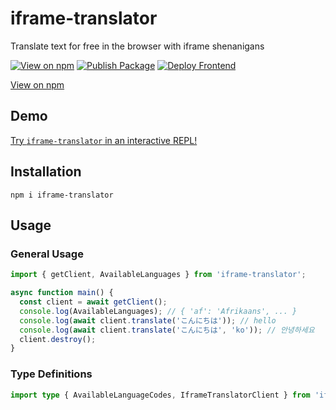 # iframe-translator

Translate text for free in the browser with iframe shenanigans

[![View on npm](https://img.shields.io/npm/v/iframe-translator)](https://www.npmjs.com/package/iframe-translator)
[![Publish Package](https://github.com/KentoNishi/iframe-translator/actions/workflows/package.yaml/badge.svg)](https://github.com/KentoNishi/iframe-translator/actions/workflows/package.yaml)
[![Deploy Frontend](https://github.com/KentoNishi/iframe-translator/actions/workflows/pages.yaml/badge.svg)](https://github.com/KentoNishi/iframe-translator/actions/workflows/pages.yaml)

[View on npm](https://www.npmjs.com/package/iframe-translator)

## Demo
[Try `iframe-translator` in an interactive REPL!](https://svelte.dev/repl/3f0ce1ebbe4c4788938fd753fba2255e)


## Installation
```shell
npm i iframe-translator
```

## Usage

### General Usage
```ts
import { getClient, AvailableLanguages } from 'iframe-translator';

async function main() {
  const client = await getClient();
  console.log(AvailableLanguages); // { 'af': 'Afrikaans', ... }
  console.log(await client.translate('こんにちは')); // hello
  console.log(await client.translate('こんにちは', 'ko')); // 안녕하세요
  client.destroy();
}
```

### Type Definitions
```ts
import type { AvailableLanguageCodes, IframeTranslatorClient } from 'iframe-translator';
```
